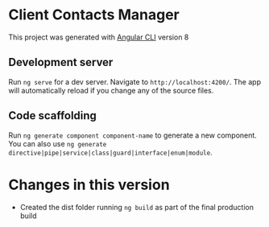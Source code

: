 # Client Contacts Manager

This project was generated with [Angular CLI](https://github.com/angular/angular-cli) version 8

## Development server

Run `ng serve` for a dev server. Navigate to `http://localhost:4200/`. The app will automatically reload if you change any of the source files.

## Code scaffolding

Run `ng generate component component-name` to generate a new component. You can also use `ng generate directive|pipe|service|class|guard|interface|enum|module`.


# Changes in this version

- Created the dist folder running `ng build` as part of the final production build